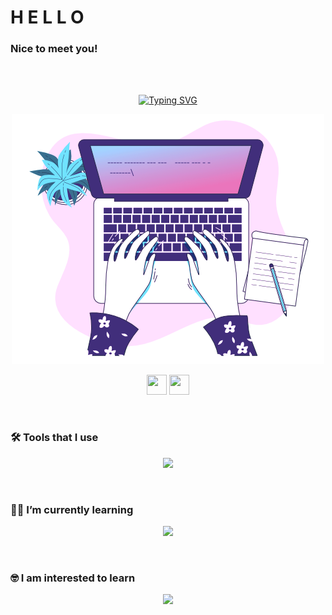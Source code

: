 <h1><strong>H E L L O <img src="https://slackmojis.com/emojis/8809-wave_hello/download" alt="" width=35 /></strong></h1>
<h3><strong>Nice to meet you!</strong></h3>
<br>
<br>
<p align="center">
<a href="https://git.io/typing-svg"><img src="https://readme-typing-svg.herokuapp.com?font=Caveat&weight=600&size=85&duration=3500&pause=1250&color=E86EB6&center=true&width=1080&height=120&lines=I'm+Marta+Fag%C3%BAndez;I'm+a+Front+End+Developer;Dreaming+Big+and+Working+Hard" alt="Typing SVG" /></a> </p>

<p align="center">
<img src="https://raw.githubusercontent.com/MartaFagundez/FCC-ResponsiveWebDesign-Projects/master/portfolio/img/laptop3.png"/></p>

<p align="center">
<a href="https://www.linkedin.com/in/martafagundezrodriguez/" target="_blank" rel="noreferrer"><img src="https://raw.githubusercontent.com/danielcranney/readme-generator/main/public/icons/socials/linkedin.svg" width="32" height="32" /></a> <a href="https://www.codepen.io/martafagundez" target="_blank" rel="noreferrer"><img src="https://raw.githubusercontent.com/danielcranney/readme-generator/main/public/icons/socials/codepen.svg" width="32" height="32" /></a> </p>
<br>

<h3 align="left">🛠 Tools that I use</h3>

<p align="center">
  <a href="https://skillicons.dev">
    <img src="https://skillicons.dev/icons?i=react,nextjs,js,ts,html,css,bootstrap,tailwind,sass,vite,nodejs,py,flask,git,github,vscode,postman,figma&perline=9" />
  </a>
</p>
<br>

<h3 align="left">👩‍💻  I’m currently learning</h3>

<p align="center">
  <a href="https://skillicons.dev">
    <img src="https://skillicons.dev/icons?i=astro,supabase,jest,materialui,threejs,angular,express,fastapi,firebase&perline=9" />
  </a>
</p>
<br>

<h3 align="left">🤓 I am interested to learn</h3>

<p align="center">
  <a href="https://skillicons.dev">
    <img src="https://skillicons.dev/icons?i=vue,nuxtjs,svelte,graphql,mongodb,vitest,docker,sentry,aws&perline=9" />
  </a>
</p>
<br>
<br>

<!---
MartaFagundez/MartaFagundez is a ✨ special ✨ repository because its `README.md` (this file) appears on your GitHub profile.
You can click the Preview link to take a look at your changes.
--->
